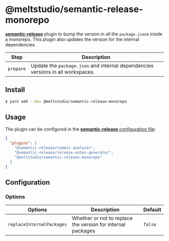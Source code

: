 # @meltstudio/semantic-release-monorepo

[**semantic-release**](https://github.com/semantic-release/semantic-release)
plugin to bump the version in all the `package.json`s inside a monorepo. This
plugin also updates the version for the internal dependencies.

| Step      | Description                                                                     |
| --------- | ------------------------------------------------------------------------------- |
| `prepare` | Update the `package.json` and internal dependencies versions in all workspaces. |

## Install

```bash
$ yarn add --dev @meltstudio/semantic-release-monorepo
```

## Usage

The plugin can be configured in the
[**semantic-release** configuration file](https://github.com/semantic-release/semantic-release/blob/master/docs/usage/configuration.md#configuration):

```json
{
  "plugins": [
    "@semantic-release/commit-analyzer",
    "@semantic-release/release-notes-generator",
    "@meltstudio/semantic-release-monorepo"
  ]
}
```

## Configuration

### Options

| Options                   | Description                                                 | Default |
| ------------------------- | ----------------------------------------------------------- | ------- |
| `replaceInternalPackages` | Whether or not to replace the version for internal packages | `false` |
